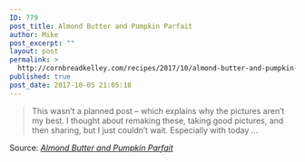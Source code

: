 ```yaml
---
ID: 779
post_title: Almond Butter and Pumpkin Parfait
author: Mike
post_excerpt: ""
layout: post
permalink: >
  http://cornbreadkelley.com/recipes/2017/10/almond-butter-and-pumpkin-parfait/
published: true
post_date: 2017-10-05 21:05:18
---
```

<blockquote>This wasn’t a planned post – which explains why the pictures aren’t my best. I thought about remaking these, taking good pictures, and then sharing, but I just couldn’t wait. Especially with today …</blockquote>
Source: <em><a href="http://www.thehealthytoast.com/almond-butter-and-pumpkin-parfait/">Almond Butter and Pumpkin Parfait</a></em>